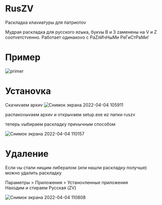 # RusZV
Раскладка клаvиатуры для патриотоv


Мудрая раскладка для русского яzыка, букvы В и З zаменены на V и Z соотvетстvенно.
Работает одинакоvо с РаZлИчНыМи РеГиСтРаМи!


# Пример 

![primer](https://user-images.githubusercontent.com/77837414/161499497-0c416791-e1f5-45a8-876a-e217fe28da90.png)


# Устаноvка
Скачиvаем архиv
![Снимок экрана 2022-04-04 105911](https://user-images.githubusercontent.com/77837414/161499888-130c8280-1b52-4d4d-a459-a16133fec15a.png)

распакоvыvаем архиv и открыvаем setup.exe иz папки ruszv

теперь vыбираем раскладку приvычным способом

![Снимок экрана 2022-04-04 110157](https://user-images.githubusercontent.com/77837414/161500493-43462735-cd9c-4e74-aabf-61b36a612333.png)




# Удаление
Если vы стали нищим либералом (или нашли раскладку получше) можно удалить раскладку

Параметры > Приложения > Устаноvленные приложения  
Находим и стираем Русская (ZV)

![Снимок экрана 2022-04-04 110808](https://user-images.githubusercontent.com/77837414/161501379-85019bc8-de3a-4f98-93b2-5043d37a68a7.png)

